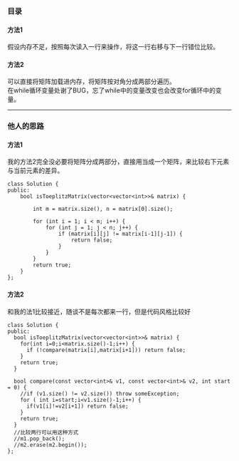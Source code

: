 ### 目录
#### 方法1
假设内存不足，按照每次读入一行来操作，将这一行右移与下一行错位比较。
#### 方法2
可以直接将矩阵加载进内存，将矩阵按对角分成两部分遍历。   
在while循环变量处谢了BUG，忘了while中的变量改变也会改变for循环中的变量。  

---
### 他人的思路  
#### 方法1
我的方法2完全没必要将矩阵分成两部分，直接用当成一个矩阵，来比较右下元素与当前元素的差异。

```  
class Solution {
public:
    bool isToeplitzMatrix(vector<vector<int>>& matrix) {
        
        int m = matrix.size(), n = matrix[0].size();
        
        for (int i = 1; i < m; i++) {
            for (int j = 1; j < n; j++) {
                if (matrix[i][j] != matrix[i-1][j-1]) {
                    return false;
                }
            }
        }
        return true;
    }
};
```  

#### 方法2  
和我的法1比较接近，随谈不是每次都来一行，但是代码风格比较好    

```  
class Solution {
public:
  bool isToeplitzMatrix(vector<vector<int>>& matrix) {
    for(int i=0;i<matrix.size()-1;i++) {
      if (!compare(matrix[i],matrix[i+1])) return false;
    }
    return true;
  }

  bool compare(const vector<int>& v1, const vector<int>& v2, int start = 0) {
    //if (v1.size() != v2.size()) throw someException;
    for ( int i=start;i<v1.size()-1;i++) {
      if(v1[i]!=v2[i+1]) return false;
    }
    return true;
  }
  //比较两行可以用这种方式
  //m1.pop_back();
  //m2.erase(m2.begin());
};
```  

 




